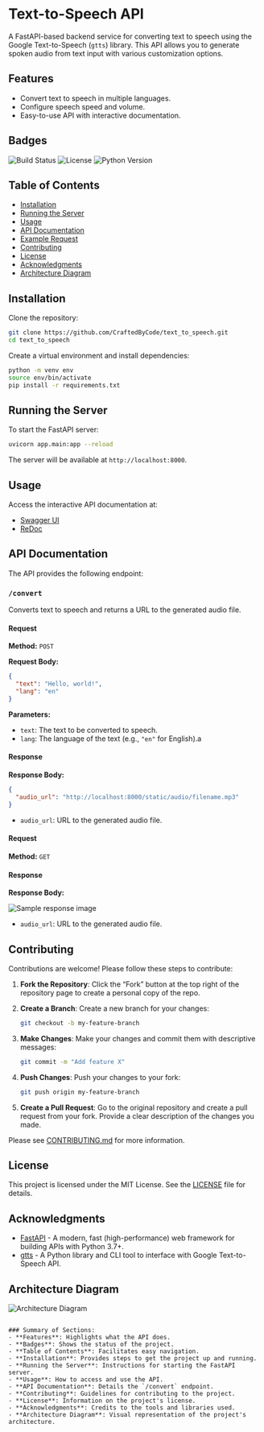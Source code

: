 # Text-to-Speech API

A FastAPI-based backend service for converting text to speech using the Google Text-to-Speech (`gtts`) library. This API allows you to generate spoken audio from text input with various customization options.

## Features
- Convert text to speech in multiple languages.
- Configure speech speed and volume.
- Easy-to-use API with interactive documentation.

## Badges
![Build Status](https://img.shields.io/github/workflow/status/CraftedByCode/text_to_speech/CI)
![License](https://img.shields.io/github/license/CraftedByCode/text_to_speech)
![Python Version](https://img.shields.io/badge/python-3.7%2B-blue)

## Table of Contents
- [Installation](#installation)
- [Running the Server](#running-the-server)
- [Usage](#usage)
- [API Documentation](#api-documentation)
- [Example Request](#example-request)
- [Contributing](#contributing)
- [License](#license)
- [Acknowledgments](#acknowledgments)
- [Architecture Diagram](#architecture-diagram)

## Installation

Clone the repository:
```bash
git clone https://github.com/CraftedByCode/text_to_speech.git
cd text_to_speech
```

Create a virtual environment and install dependencies:
```bash
python -m venv env
source env/bin/activate
pip install -r requirements.txt
```

## Running the Server

To start the FastAPI server:
```bash
uvicorn app.main:app --reload
```

The server will be available at `http://localhost:8000`.

## Usage

Access the interactive API documentation at:
- [Swagger UI](http://localhost:8000/docs)
- [ReDoc](http://localhost:8000/redoc)

## API Documentation

The API provides the following endpoint:

### `/convert`

Converts text to speech and returns a URL to the generated audio file.

#### Request

**Method:** `POST`

**Request Body:**
```json
{
  "text": "Hello, world!",
  "lang": "en"
}
```

**Parameters:**
- `text`: The text to be converted to speech.
- `lang`: The language of the text (e.g., `"en"` for English).a

#### Response

**Response Body:**
```json
{
  "audio_url": "http://localhost:8000/static/audio/filename.mp3"
}
```

- `audio_url`: URL to the generated audio file.

#### Request

**Method:** `GET`

#### Response

**Response Body:**

![Sample response image](./image.png)


- `audio_url`: URL to the generated audio file.



## Contributing

Contributions are welcome! Please follow these steps to contribute:

1. **Fork the Repository**: Click the “Fork” button at the top right of the repository page to create a personal copy of the repo.

2. **Create a Branch**: Create a new branch for your changes:
    ```bash
    git checkout -b my-feature-branch
    ```

3. **Make Changes**: Make your changes and commit them with descriptive messages:
    ```bash
    git commit -m "Add feature X"
    ```

4. **Push Changes**: Push your changes to your fork:
    ```bash
    git push origin my-feature-branch
    ```

5. **Create a Pull Request**: Go to the original repository and create a pull request from your fork. Provide a clear description of the changes you made.

Please see [CONTRIBUTING.md](CONTRIBUTING.md) for more information.

## License

This project is licensed under the MIT License. See the [LICENSE](LICENSE) file for details.

## Acknowledgments

- [FastAPI](https://fastapi.tiangolo.com/) - A modern, fast (high-performance) web framework for building APIs with Python 3.7+.
- [gtts](https://pypi.org/project/gTTS/) - A Python library and CLI tool to interface with Google Text-to-Speech API.

## Architecture Diagram

![Architecture Diagram](docs/architecture_diagram.png)
```

### Summary of Sections:
- **Features**: Highlights what the API does.
- **Badges**: Shows the status of the project.
- **Table of Contents**: Facilitates easy navigation.
- **Installation**: Provides steps to get the project up and running.
- **Running the Server**: Instructions for starting the FastAPI server.
- **Usage**: How to access and use the API.
- **API Documentation**: Details the `/convert` endpoint.
- **Contributing**: Guidelines for contributing to the project.
- **License**: Information on the project's license.
- **Acknowledgments**: Credits to the tools and libraries used.
- **Architecture Diagram**: Visual representation of the project's architecture.
